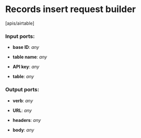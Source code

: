 # Records insert request builder

[apis/airtable]

### Input ports:

* __base ID__: _any_



* __table name__: _any_



* __API key__: _any_



* __table__: _any_



### Output ports:

* __verb__: _any_



* __URL__: _any_



* __headers__: _any_



* __body__: _any_



